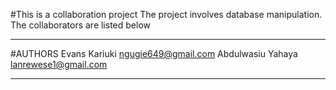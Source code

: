 #This is a collaboration project 
The project involves database manipulation. The collaborators are listed below
_______________________________________________________________
#AUTHORS
Evans Kariuki <ngugie649@gmail.com>
Abdulwasiu Yahaya <lanrewese1@gmail.com>
_______________________________________________________________
